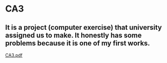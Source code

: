 # CA3
It is a project (computer exercise) that university assigned us to make.
It honestly has some problems because it is one of my first works.
---
[CA3.pdf](https://elearn4012.ut.ac.ir/pluginfile.php/420530/mod_assign/introattachment/0/ca3.pdf?forcedownload=1)
